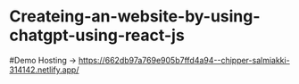 # Createing-an-website-by-using-chatgpt-using-react-js

#Demo Hosting -> https://662db97a769e905b7ffd4a94--chipper-salmiakki-314142.netlify.app/
